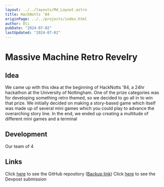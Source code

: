 ```yaml
---
layout: ../../layouts/Md_Layout.astro
title: HackNotts '84
originPage: ../../projects/index.html
author: Oli
pubDate: "2024-07-02"
lastUpdated: "2024-07-02"
---
```


# Massive Machine <span class="text-gradient">Retro Revelry</span>

## Idea
We came up with this idea at the beginning of HackNotts '84, a 24hr hackathon at the University of Nottingham. One of the prize categories was for developing something retro themed, so we decided to go all in to win that prize. We initially decided on making a story-based game which itself was made up of several mini games which you could play to advance the overarching story line. In the end, we ended up creating a multitude of different mini games and a terminal 


## Development
Our team of 4

## Links
Click <a href="https://github.com/ntaulbut/hn84-python-project">here</a> to see the GitHub repository (<a href="https://github.com/oli-cs/hn84-python-project">Backup link</a>)
Click <a href="https://devpost.com/software/massive-machine-retro-revelry">here</a> to see the Devpost submission